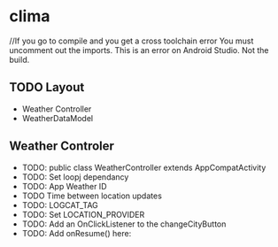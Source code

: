 # clima

//If you go to compile and you get a cross toolchain error You must uncomment out the imports. This is an error on Android Studio. Not the build.
## TODO Layout
- Weather Controller
- WeatherDataModel

## Weather Controler
- TODO: public class WeatherController extends AppCompatActivity
- TODO: Set loopj dependancy
- TODO: App Weather ID
- TODO Time between location updates
- TODO: LOGCAT_TAG
- TODO: Set LOCATION_PROVIDER
- TODO: Add an OnClickListener to the changeCityButton
- TODO: Add onResume() here:
